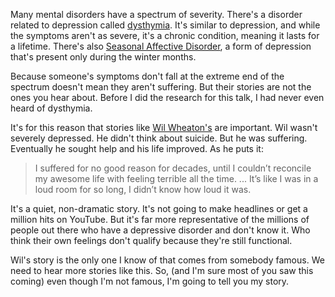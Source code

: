 Many mental disorders have a spectrum of severity. There's a disorder related to depression called [dysthymia][dysthymia]. It's similar to depression, and while the symptoms aren't as severe, it's a chronic condition, meaning it lasts for a lifetime. There's also [Seasonal Affective Disorder][sad], a form of depression that's present only during the winter months.

Because someone's symptoms don't fall at the extreme end of the spectrum doesn't mean they aren't suffering. But their stories are not the ones you hear about. Before I did the research for this talk, I had never even heard of dysthymia.

It's for this reason that stories like [Wil Wheaton's][wheaton] are important. Wil wasn't severely depressed. He didn't think about suicide. But he was suffering. Eventually he sought help and his life improved. As he puts it:

> I suffered for no good reason for decades, until I couldn’t reconcile my awesome life with feeling terrible all the time.
> ...
> It’s like I was in a loud room for so long, I didn’t know how loud it was.

It's a quiet, non-dramatic story. It's not going to make headlines or get a million hits on YouTube. But it's far more representative of the millions of people out there who have a depressive disorder and don't know it. Who think their own feelings don't qualify because they're still functional.

Wil's story is the only one I know of that comes from somebody famous. We need to hear more stories like this. So, (and I'm sure most of you saw this coming) even though I'm not famous, I'm going to tell you my story.

[dysthymia]: http://serendip.brynmawr.edu/bb/neuro/neuro98/202s98-paper3/Miller3.html
[sad]: https://www.nlm.nih.gov/medlineplus/seasonalaffectivedisorder.html
[wheaton]: http://wilwheaton.net/2012/09/depression-lies/
